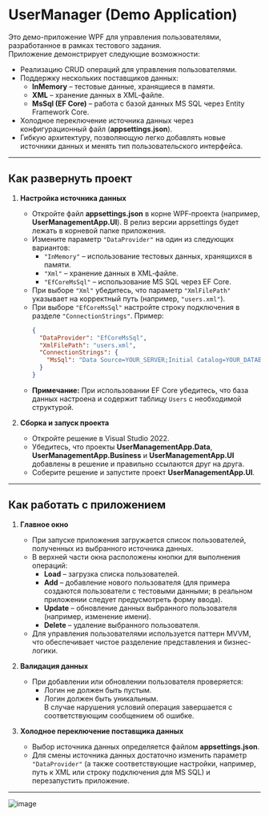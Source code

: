 # UserManager (Demo Application)

Это демо-приложение WPF для управления пользователями, разработанное в рамках тестового задания.  
Приложение демонстрирует следующие возможности:
- Реализацию CRUD операций для управления пользователями.
- Поддержку нескольких поставщиков данных:
  - **InMemory** – тестовые данные, хранящиеся в памяти.
  - **XML** – хранение данных в XML‑файле.
  - **MsSql (EF Core)** – работа с базой данных MS SQL через Entity Framework Core.
- Холодное переключение источника данных через конфигурационный файл (**appsettings.json**).
- Гибкую архитектуру, позволяющую легко добавлять новые источники данных и менять тип пользовательского интерфейса.

---

## Как развернуть проект

1. **Настройка источника данных**  
   - Откройте файл **appsettings.json** в корне WPF‑проекта (например, **UserManagementApp.UI**). В релиз версии appsettings будет лежать в корневой папке приложения.
   - Измените параметр `"DataProvider"` на один из следующих вариантов:
     - `"InMemory"` – использование тестовых данных, хранящихся в памяти.
     - `"Xml"` – хранение данных в XML‑файле.
     - `"EfCoreMsSql"` – использование MS SQL через EF Core.
   - При выборе `"Xml"` убедитесь, что параметр `"XmlFilePath"` указывает на корректный путь (например, `"users.xml"`).
   - При выборе `"EfCoreMsSql"` настройте строку подключения в разделе `"ConnectionStrings"`. Пример:
     ```json
     {
       "DataProvider": "EfCoreMsSql",
       "XmlFilePath": "users.xml",
       "ConnectionStrings": {
         "MsSql": "Data Source=YOUR_SERVER;Initial Catalog=YOUR_DATABASE;Integrated Security=True;TrustServerCertificate=True;"
       }
     }
     ```
   - **Примечание:** При использовании EF Core убедитесь, что база данных настроена и содержит таблицу `Users` с необходимой структурой.

2. **Сборка и запуск проекта**  
   - Откройте решение в Visual Studio 2022.  
   - Убедитесь, что проекты **UserManagementApp.Data**, **UserManagementApp.Business** и **UserManagementApp.UI** добавлены в решение и правильно ссылаются друг на друга.  
   - Соберите решение и запустите проект **UserManagementApp.UI**.

---

## Как работать с приложением

1. **Главное окно**  
   - При запуске приложения загружается список пользователей, полученных из выбранного источника данных.  
   - В верхней части окна расположены кнопки для выполнения операций:
     - **Load** – загрузка списка пользователей.
     - **Add** – добавление нового пользователя (для примера создаются пользователи с тестовыми данными; в реальном приложении следует предусмотреть форму ввода).
     - **Update** – обновление данных выбранного пользователя (например, изменение имени).
     - **Delete** – удаление выбранного пользователя.
   - Для управления пользователями используется паттерн MVVM, что обеспечивает чистое разделение представления и бизнес-логики.

2. **Валидация данных**  
   - При добавлении или обновлении пользователя проверяется:
     - Логин не должен быть пустым.
     - Логин должен быть уникальным.  
   В случае нарушения условий операция завершается с соответствующим сообщением об ошибке.

3. **Холодное переключение поставщика данных**  
   - Выбор источника данных определяется файлом **appsettings.json**.  
   - Для смены источника данных достаточно изменить параметр `"DataProvider"` (а также соответствующие настройки, например, путь к XML или строку подключения для MS SQL) и перезапустить приложение.

---
![image](https://github.com/user-attachments/assets/35092aa4-ec0c-433f-8c31-b69e571cea1c)
